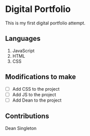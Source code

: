 # Digital Portfolio

This is my first digital portfolio attempt.

## Languages

1. JavaScript
2. HTML
3. CSS

## Modifications to make

- [ ] Add CSS to the project
- [ ] Add JS to the project
- [ ] Add Dean to the project

## Contributions

Dean Singleton